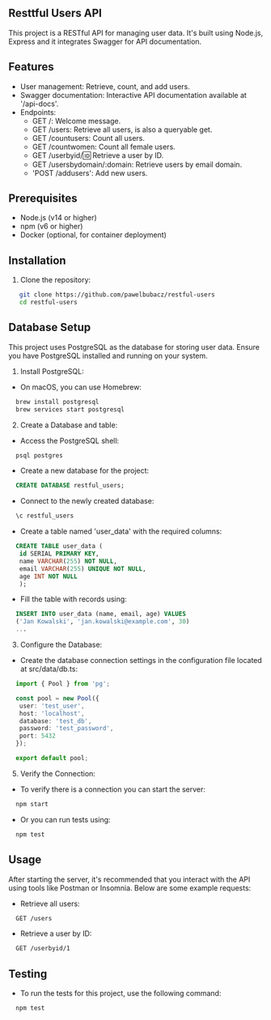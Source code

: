 ## Resttful Users API

This project is a RESTful API for managing user data. It's built using Node.js, Express and it integrates Swagger for API documentation.

## Features

- User management: Retrieve, count, and add users.
- Swagger documentation: Interactive API documentation available at '/api-docs'.
- Endpoints:
  - GET /: Welcome message.
  - GET /users: Retrieve all users, is also a queryable get.
  - GET /countusers: Count all users.
  - GET /countwomen: Count all female users.
  - GET /userbyid/:id: Retrieve a user by ID.
  - GET /usersbydomain/:domain: Retrieve users by email domain.
  - 'POST /addusers': Add new users.
 
## Prerequisites

- Node.js (v14 or higher)
- npm (v6 or higher)
- Docker (optional, for container deployment)

## Installation

1. Clone the repository:
```bash
   git clone https://github.com/pawelbubacz/restful-users
   cd restful-users
```

## Database Setup

This project uses PostgreSQL as the database for storing user data. Ensure you have PostgreSQL installed and running on your system.

1. Install PostgreSQL:
- On macOS, you can use Homebrew:
```bash     
  brew install postgresql
  brew services start postgresql
```

2. Create a Database and table:
- Access the PostgreSQL shell:
```bash
  psql postgres
```

- Create a new database for the project:
```sql
  CREATE DATABASE restful_users;
```
   
- Connect to the newly created database:
```sql
  \c restful_users
```

- Create a table named 'user_data' with the required columns:
```sql
  CREATE TABLE user_data (
   id SERIAL PRIMARY KEY,
   name VARCHAR(255) NOT NULL,
   email VARCHAR(255) UNIQUE NOT NULL,
   age INT NOT NULL
   );
```

- Fill the table with records using:
```sql
  INSERT INTO user_data (name, email, age) VALUES
  ('Jan Kowalski', 'jan.kowalski@example.com', 30)
  ...
```

3. Configure the Database:
- Create the database connection settings in the configuration file located at src/data/db.ts:
```typescript
  import { Pool } from 'pg';

  const pool = new Pool({
   user: 'test_user',
   host: 'localhost',
   database: 'test_db',
   password: 'test_password',
   port: 5432
  });

  export default pool;
```

5. Verify the Connection:
- To verify there is a connection you can start the server:
```bash
  npm start
```

  - Or you can run tests using:
```bash
  npm test
```

## Usage
After starting the server, it's recommended that you interact with the API using tools like Postman or Insomnia. Below are some example requests:
- Retrieve all users:
```bash
  GET /users
```
- Retrieve a user by ID:
```bash
  GET /userbyid/1
```

## Testing
- To run the tests for this project, use the following command:
```bash
  npm test
```